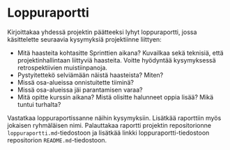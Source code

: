 # Loppuraportti

Kirjoittakaa yhdessä projektin päätteeksi lyhyt loppuraportti, jossa käsittelette seuraavia kysymyksiä projektiinne liittyen:

- Mitä haasteita kohtasitte Sprinttien aikana? Kuvailkaa sekä teknisiä, että projektinhallintaan liittyviä haasteita. Voitte hyödyntää kysymyksessä retrospektiivien muistiinpanoja.
- Pystyitettekö selviämään näistä haasteista? Miten?
- Missä osa-alueissa onnistuitette tiiminä?
- Missä osa-alueissa jäi parantamisen varaa?
- Mitä opitte kurssin aikana? Mistä olisitte halunneet oppia lisää? Mikä tuntui turhalta?

Vastatkaa loppuraportissanne näihin kysymyksiin. Lisätkää raporttiin myös jokaisen ryhmäläisen nimi. Palauttakaa raportti projektin repositorionne `loppuraportti.md`-tiedostoon ja lisätkää linkki loppuraportti-tiedostoon repositorion `README.md`-tiedostoon.

